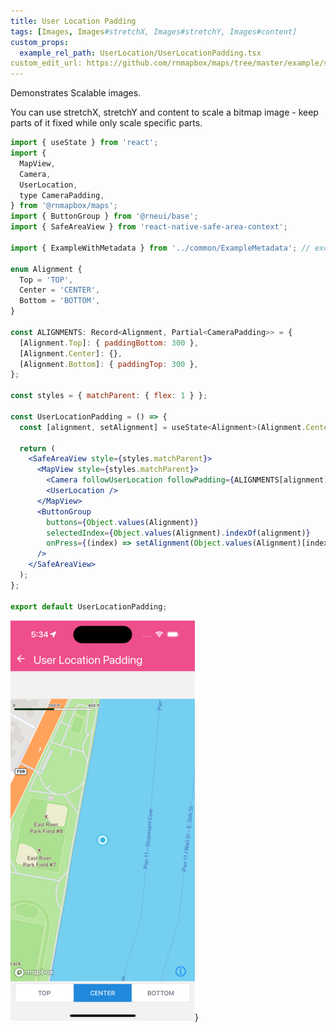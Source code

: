 ```yaml
---
title: User Location Padding
tags: [Images, Images#stretchX, Images#stretchY, Images#content]
custom_props:
  example_rel_path: UserLocation/UserLocationPadding.tsx
custom_edit_url: https://github.com/rnmapbox/maps/tree/master/example/src/examples/UserLocation/UserLocationPadding.tsx
---
```


Demonstrates Scalable images.

You can use stretchX, stretchY and content to scale a bitmap image - keep parts of it fixed while only scale specific parts.


```jsx
import { useState } from 'react';
import {
  MapView,
  Camera,
  UserLocation,
  type CameraPadding,
} from '@rnmapbox/maps';
import { ButtonGroup } from '@rneui/base';
import { SafeAreaView } from 'react-native-safe-area-context';

import { ExampleWithMetadata } from '../common/ExampleMetadata'; // exclude-from-example-doc

enum Alignment {
  Top = 'TOP',
  Center = 'CENTER',
  Bottom = 'BOTTOM',
}

const ALIGNMENTS: Record<Alignment, Partial<CameraPadding>> = {
  [Alignment.Top]: { paddingBottom: 300 },
  [Alignment.Center]: {},
  [Alignment.Bottom]: { paddingTop: 300 },
};

const styles = { matchParent: { flex: 1 } };

const UserLocationPadding = () => {
  const [alignment, setAlignment] = useState<Alignment>(Alignment.Center);

  return (
    <SafeAreaView style={styles.matchParent}>
      <MapView style={styles.matchParent}>
        <Camera followUserLocation followPadding={ALIGNMENTS[alignment]} />
        <UserLocation />
      </MapView>
      <ButtonGroup
        buttons={Object.values(Alignment)}
        selectedIndex={Object.values(Alignment).indexOf(alignment)}
        onPress={(index) => setAlignment(Object.values(Alignment)[index]!)}
      />
    </SafeAreaView>
  );
};

export default UserLocationPadding;


```

![UserLocationPadding.png](./UserLocationPadding.png)}

